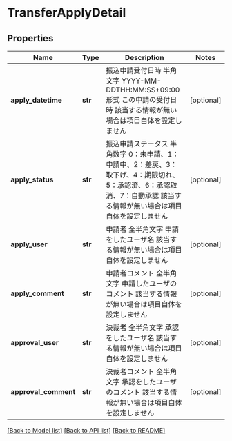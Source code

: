 # TransferApplyDetail

## Properties
Name | Type | Description | Notes
------------ | ------------- | ------------- | -------------
**apply_datetime** | **str** | 振込申請受付日時 半角文字 YYYY-MM-DDTHH:MM:SS+09:00形式 この申請の受付日時 該当する情報が無い場合は項目自体を設定しません  | [optional] 
**apply_status** | **str** | 振込申請ステータス 半角数字 0：未申請、1：申請中、2：差戻、3：取下げ、4：期限切れ、5：承認済、6：承認取消、7：自動承認 該当する情報が無い場合は項目自体を設定しません  | [optional] 
**apply_user** | **str** | 申請者 全半角文字 申請をしたユーザ名 該当する情報が無い場合は項目自体を設定しません  | [optional] 
**apply_comment** | **str** | 申請者コメント 全半角文字 申請したユーザのコメント 該当する情報が無い場合は項目自体を設定しません  | [optional] 
**approval_user** | **str** | 決裁者 全半角文字 承認をしたユーザ名 該当する情報が無い場合は項目自体を設定しません  | [optional] 
**approval_comment** | **str** | 決裁者コメント 全半角文字 承認をしたユーザのコメント 該当する情報が無い場合は項目自体を設定しません  | [optional] 

[[Back to Model list]](../README.md#documentation-for-models) [[Back to API list]](../README.md#documentation-for-api-endpoints) [[Back to README]](../README.md)


